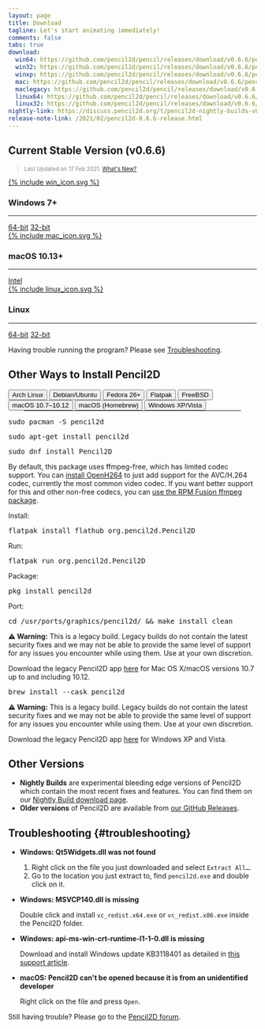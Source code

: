```yaml
---
layout: page
title: Download
tagline: Let's start animating immediately!
comments: false
tabs: true
download:
  win64: https://github.com/pencil2d/pencil/releases/download/v0.6.6/pencil2d-win64-0.6.6.zip
  win32: https://github.com/pencil2d/pencil/releases/download/v0.6.6/pencil2d-win32-0.6.6.zip
  winxp: https://github.com/pencil2d/pencil/releases/download/v0.6.6/pencil2d-winxp-0.6.6.zip
  mac: https://github.com/pencil2d/pencil/releases/download/v0.6.6/pencil2d-mac-0.6.6.zip
  maclegacy: https://github.com/pencil2d/pencil/releases/download/v0.6.6/pencil2d-mac-legacy-0.6.6.zip
  linux64: https://github.com/pencil2d/pencil/releases/download/v0.6.6/pencil2d-linux-amd64-0.6.6.AppImage
  linux32: https://github.com/pencil2d/pencil/releases/download/v0.6.6/pencil2d-linux-i386-0.6.6.AppImage
nightly-link: https://discuss.pencil2d.org/t/pencil2d-nightly-builds-v0-6-3/3118
release-note-link: /2021/02/pencil2d-0.6.6-release.html
---
```


## Current Stable Version (v0.6.6)

<blockquote style="color:#898989;font-size:0.8em">
Last Updated on 17 Feb 2021. <a href="{{ page.release-note-link }}">What's New?</a>
</blockquote>

<div class="download-tiles">

<div class="download-tile">
  <a href="{{ page.download.win64 }}">
    {% include win_icon.svg %}
  </a>
  <h3>Windows 7+</h3>
  <hr>
  <a href="{{ page.download.win64 }}">64-bit</a>
  <span class="vertical-separator"></span>
  <a href="{{ page.download.win32 }}">32-bit</a>
</div>

<div class="download-tile">
  <a href="{{ page.download.mac }}">
    {% include mac_icon.svg %}
  </a>
  <h3>macOS 10.13+</h3>
  <hr>
  <a href="{{ page.download.mac }}">Intel</a><br>
</div>

<div class="download-tile">
  <a href="{{ page.download.linux64 }}">
    {% include linux_icon.svg %}
  </a>
  <h3>Linux</h3>
  <hr>
  <a href="{{ page.download.linux64 }}">64-bit</a>
  <span class="vertical-separator"></span>
  <a href="{{ page.download.linux32 }}">32-bit</a>
</div>

</div>
<div style="clear:both"></div>

Having trouble running the program? Please see <a href="#troubleshooting">Troubleshooting</a>.

## Other Ways to Install Pencil2D

<div class="tabs">
  <button class="tablinks" onclick="openTab(event, 'arch')" id="defaultTab">Arch Linux</button>
  <button class="tablinks" onclick="openTab(event, 'debian')">Debian/Ubuntu</button>
  <button class="tablinks" onclick="openTab(event, 'fedora')">Fedora 26+</button>
  <button class="tablinks" onclick="openTab(event, 'flatpak')">Flatpak</button>
  <button class="tablinks" onclick="openTab(event, 'freebsd')">FreeBSD</button>
  <button class="tablinks" onclick="openTab(event, 'mac-legacy')">macOS 10.7&ndash;10.12</button>
  <button class="tablinks" onclick="openTab(event, 'cask')">macOS (Homebrew)</button>
  <button class="tablinks" onclick="openTab(event, 'windows-legacy')">Windows XP/Vista</button>
</div>

<hr style="margin: 0 2rem;">

<div id="arch" class="tabcontent">
<pre>sudo pacman -S pencil2d</pre>
</div>

<div id="debian" class="tabcontent">
<pre>sudo apt-get install pencil2d</pre>
</div>

<div id="fedora" class="tabcontent">
<pre>sudo dnf install Pencil2D</pre>
<p>By default, this package uses ffmpeg-free, which has limited codec support. You can <a href="https://docs.fedoraproject.org/en-US/quick-docs/openh264/" target="_blank">install OpenH264</a> to just add support for the AVC/H.264 codec, currently the most common video codec. If you want better support for this and other non-free codecs, you can <a href="https://rpmfusion.org/Howto/Multimedia" target="_blank">use the RPM Fusion ffmpeg package</a>.</p>
</div>

<div id="flatpak" class="tabcontent">
<p>Install:</p>
<pre>flatpak install flathub org.pencil2d.Pencil2D</pre>
<p>Run:</p>
<pre>flatpak run org.pencil2d.Pencil2D</pre>
</div>

<div id="freebsd" class="tabcontent">
<p>Package:</p>
<pre>pkg install pencil2d</pre>
<p>Port:</p>
<pre>cd /usr/ports/graphics/pencil2d/ && make install clean</pre>
</div>

<div id="mac-legacy" class="tabcontent">
<div class="warning-box"><span style="font-weight: bold;">&#9888; Warning:</span> This is a legacy build. Legacy builds do not contain the latest security fixes and we may not be able to provide the same level of support for any issues you encounter while using them. Use at your own discretion.</div>
<p>Download the legacy Pencil2D app <a href="{{ page.download.maclegacy }}">here</a> for Mac OS X/macOS versions 10.7 up to and including 10.12.</p>
</div>

<div id="cask" class="tabcontent">
<pre>brew install --cask pencil2d</pre>
</div>

<div id="windows-legacy" class="tabcontent">
<div class="warning-box"><span style="font-weight: bold;">&#9888; Warning:</span> This is a legacy build. Legacy builds do not contain the latest security fixes and we may not be able to provide the same level of support for any issues you encounter while using them. Use at your own discretion.</div>
<p>Download the legacy Pencil2D app <a href="{{ page.download.winxp }}">here</a> for Windows XP and Vista.</p>
</div>

<script>document.getElementById("defaultTab").click();</script>

## Other Versions

- <a name="nightlybuild" />**Nightly Builds** are experimental bleeding edge versions of Pencil2D which
  contain the most recent fixes and features. You can find them on our [Nightly Build download page](nightly/).
- **Older versions** of Pencil2D are available from [our GitHub Releases][gh-releases].

## Troubleshooting {#troubleshooting}

- **Windows: Qt5Widgets.dll was not found**

    1. Right click on the file you just downloaded and select `Extract All…`.
    2. Go to the location you just extract to, find `pencil2d.exe` and double click on it.

- **Windows: MSVCP140.dll is missing**

    Double click and install `vc_redist.x64.exe` or `vc_redist.x86.exe` inside the Pencil2D folder.

- **Windows: api-ms-win-crt-runtime-l1-1-0.dll is missing**

    Download and install Windows update KB3118401 as detailed in
    [this support article](https://support.microsoft.com/kb/KB3118401#ID0EFH).

- **macOS: Pencil2D can't be opened because it is from an unidentified developer**

    Right click on the file and press `Open`.

Still having trouble? Please go to the [Pencil2D forum](https://discuss.pencil2d.org/c/support).

[gh-releases]: https://github.com/pencil2d/pencil/releases
[bb-downloads]: https://bitbucket.org/chchwy/pencil2d/downloads/
